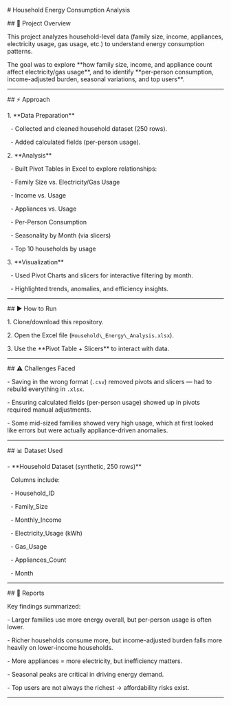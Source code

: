 \# Household Energy Consumption Analysis



\## 📌 Project Overview

This project analyzes household-level data (family size, income, appliances, electricity usage, gas usage, etc.) to understand energy consumption patterns.  

The goal was to explore \*\*how family size, income, and appliance count affect electricity/gas usage\*\*, and to identify \*\*per-person consumption, income-adjusted burden, seasonal variations, and top users\*\*.  



---



\## ⚡ Approach

1\. \*\*Data Preparation\*\*  

&nbsp;  - Collected and cleaned household dataset (250 rows).  

&nbsp;  - Added calculated fields (per-person usage).  



2\. \*\*Analysis\*\*  

&nbsp;  - Built Pivot Tables in Excel to explore relationships:  

&nbsp;    - Family Size vs. Electricity/Gas Usage  

&nbsp;    - Income vs. Usage  

&nbsp;    - Appliances vs. Usage  

&nbsp;    - Per-Person Consumption  

&nbsp;    - Seasonality by Month (via slicers)  

&nbsp;    - Top 10 households by usage  



3\. \*\*Visualization\*\*  

&nbsp;  - Used Pivot Charts and slicers for interactive filtering by month.  

&nbsp;  - Highlighted trends, anomalies, and efficiency insights.  



---



\## ▶️ How to Run

1\. Clone/download this repository.  

2\. Open the Excel file (`Household\_Energy\_Analysis.xlsx`).  

3\. Use the \*\*Pivot Table + Slicers\*\* to interact with data.  

---



\## ⚠️ Challenges Faced

\- Saving in the wrong format (`.csv`) removed pivots and slicers — had to rebuild everything in `.xlsx`.  

\- Ensuring calculated fields (per-person usage) showed up in pivots required manual adjustments.  

\- Some mid-sized families showed very high usage, which at first looked like errors but were actually appliance-driven anomalies.  



---



\## 📊 Dataset Used

\- \*\*Household Dataset (synthetic, 250 rows)\*\*  

&nbsp; Columns include:  

&nbsp; - Household\_ID  

&nbsp; - Family\_Size  

&nbsp; - Monthly\_Income  

&nbsp; - Electricity\_Usage (kWh)  

&nbsp; - Gas\_Usage  

&nbsp; - Appliances\_Count  

&nbsp; - Month  



---



\## 📑 Reports

Key findings summarized:  

\- Larger families use more energy overall, but per-person usage is often lower.  

\- Richer households consume more, but income-adjusted burden falls more heavily on lower-income households.  

\- More appliances = more electricity, but inefficiency matters.  

\- Seasonal peaks are critical in driving energy demand.  

\- Top users are not always the richest → affordability risks exist.  



---




